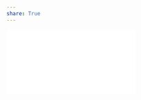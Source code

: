 ```yaml
---  
share: True  
---  
```

![Quý II – 2023](./6%20K%E1%BA%BF%20ho%E1%BA%A1ch/Qu%C3%BD%20II%20%E2%80%93%202023.md#)  
